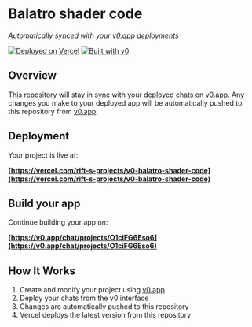 # Balatro shader code

*Automatically synced with your [v0.app](https://v0.app) deployments*

[![Deployed on Vercel](https://img.shields.io/badge/Deployed%20on-Vercel-black?style=for-the-badge&logo=vercel)](https://vercel.com/rift-s-projects/v0-balatro-shader-code)
[![Built with v0](https://img.shields.io/badge/Built%20with-v0.app-black?style=for-the-badge)](https://v0.app/chat/projects/O1ciFG6Eso6)

## Overview

This repository will stay in sync with your deployed chats on [v0.app](https://v0.app).
Any changes you make to your deployed app will be automatically pushed to this repository from [v0.app](https://v0.app).

## Deployment

Your project is live at:

**[https://vercel.com/rift-s-projects/v0-balatro-shader-code](https://vercel.com/rift-s-projects/v0-balatro-shader-code)**

## Build your app

Continue building your app on:

**[https://v0.app/chat/projects/O1ciFG6Eso6](https://v0.app/chat/projects/O1ciFG6Eso6)**

## How It Works

1. Create and modify your project using [v0.app](https://v0.app)
2. Deploy your chats from the v0 interface
3. Changes are automatically pushed to this repository
4. Vercel deploys the latest version from this repository